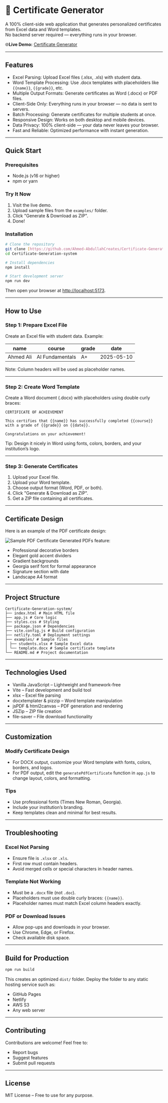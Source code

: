 # 📜 Certificate Generator

A 100% client-side web application that generates personalized certificates from Excel data and Word templates.  
No backend server required — everything runs in your browser.

🌐**Live Demo:** [Certificate Generator](https://heroic-bombolone-092ab1.netlify.app/)

---

## Features

- Excel Parsing: Upload Excel files (.xlsx, .xls) with student data.  
- Word Template Processing: Use .docx templates with placeholders like `{{name}}`, `{{grade}}`, etc.  
- Multiple Output Formats: Generate certificates as Word (.docx) or PDF files.  
- Client-Side Only: Everything runs in your browser — no data is sent to servers.  
- Batch Processing: Generate certificates for multiple students at once.  
- Responsive Design: Works on both desktop and mobile devices.  
- Data Privacy: 100% client-side — your data never leaves your browser.  
- Fast and Reliable: Optimized performance with instant generation.  

---

## Quick Start

### Prerequisites
- Node.js (v16 or higher)  
- npm or yarn  

### Try It Now
1. Visit the live demo.  
2. Upload sample files from the `examples/` folder.  
3. Click "Generate & Download as ZIP".  
4. Done!  

### Installation

```bash
# Clone the repository
git clone [https://github.com/Ahmed-AbdullahCreates/Certificate-Generation-system.git](https://github.com/Ahmed-AbdullahCreates/Certificate-Generation-system.git)
cd Certificate-Generation-system

# Install dependencies
npm install

# Start development server
npm run dev
````

Then open your browser at [http://localhost:5173](https://www.google.com/search?q=http://localhost:5173).

-----

## How to Use

### Step 1: Prepare Excel File

Create an Excel file with student data. Example:

| name | course | grade | date |
|------|---------|--------|------|
| Ahmed Ali | AI Fundamentals | A+ | 2025-05-10 |

Note: Column headers will be used as placeholder names.

-----

### Step 2: Create Word Template

Create a Word document (.docx) with placeholders using double curly braces:

```
CERTIFICATE OF ACHIEVEMENT

This certifies that {{name}} has successfully completed {{course}}
with a grade of {{grade}} on {{date}}.

Congratulations on your achievement!
```

Tip: Design it nicely in Word using fonts, colors, borders, and your institution’s logo.

-----

### Step 3: Generate Certificates

1.  Upload your Excel file.
2.  Upload your Word template.
3.  Choose output format (Word, PDF, or both).
4.  Click "Generate & Download as ZIP".
5.  Get a ZIP file containing all certificates.

-----

## Certificate Design

Here is an example of the PDF certificate design:

![Sample PDF Certificate](certificate-demo.png)
Generated PDFs feature:

  - Professional decorative borders
  - Elegant gold accent dividers
  - Gradient backgrounds
  - Georgia serif font for formal appearance
  - Signature section with date
  - Landscape A4 format

-----

## Project Structure

```
Certificate-Generation-system/
├── index.html # Main HTML file
├── app.js # Core logic
├── styles.css # Styling
├── package.json # Dependencies
├── vite.config.js # Build configuration
├── netlify.toml # Deployment settings
├── examples/ # Sample files
│ ├── students.xlsx # Sample Excel data
│ └── template.docx # Sample certificate template
└── README.md # Project documentation
```

-----

## Technologies Used

  - Vanilla JavaScript – Lightweight and framework-free
  - Vite – Fast development and build tool
  - xlsx – Excel file parsing
  - docxtemplater & pizzip – Word template manipulation
  - jsPDF & html2canvas – PDF generation and rendering
  - JSZip – ZIP file creation
  - file-saver – File download functionality

-----

## Customization

### Modify Certificate Design

  - For DOCX output, customize your Word template with fonts, colors, borders, and logos.
  - For PDF output, edit the `generatePdfCertificate` function in `app.js` to change layout, colors, and formatting.

### Tips

  - Use professional fonts (Times New Roman, Georgia).
  - Include your institution’s branding.
  - Keep templates clean and minimal for best results.

-----

## Troubleshooting

### Excel Not Parsing

  - Ensure file is `.xlsx` or `.xls`.
  - First row must contain headers.
  - Avoid merged cells or special characters in header names.

### Template Not Working

  - Must be a `.docx` file (not `.doc`).
  - Placeholders must use double curly braces: `{{name}}`.
  - Placeholder names must match Excel column headers exactly.

### PDF or Download Issues

  - Allow pop-ups and downloads in your browser.
  - Use Chrome, Edge, or Firefox.
  - Check available disk space.

-----

## Build for Production

```bash
npm run build
```

This creates an optimized `dist/` folder.
Deploy the folder to any static hosting service such as:

  - GitHub Pages
  - Netlify
  - AWS S3
  - Any web server

-----

## Contributing

Contributions are welcome\!
Feel free to:

  - Report bugs
  - Suggest features
  - Submit pull requests

-----

## License

MIT License – Free to use for any purpose.

